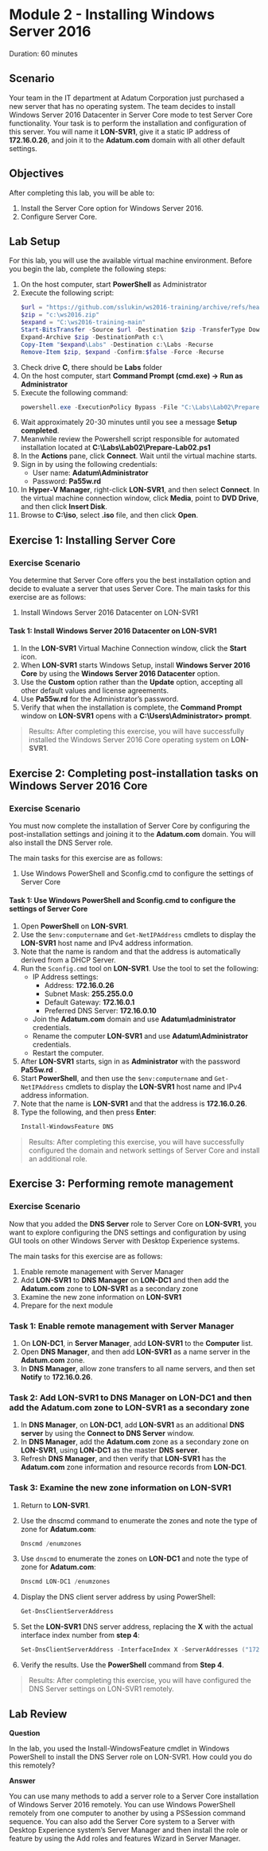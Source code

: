 # Module 2 - Installing Windows Server 2016 #

Duration: 60 minutes

## Scenario
Your team in the IT department at Adatum Corporation just purchased a new server that has no operating system. The team decides to install Windows Server 2016 Datacenter in Server Core mode to test Server Core functionality. Your task is to perform the installation and configuration of this server. You will name it **LON-SVR1**, give it a static IP address of **172.16.0.26**, and join it to the **Adatum.com** domain with all other default settings.

## Objectives
After completing this lab, you will be able to: 
1. Install the Server Core option for Windows Server 2016.
1. Configure Server Core.

## Lab Setup
For this lab, you will use the available virtual machine environment. Before you begin the lab, complete the following steps:
1. On the host computer, start **PowerShell** as Administrator
1. Execute the following script:
    ```powershell
    $url = "https://github.com/sslukin/ws2016-training/archive/refs/heads/main.zip"
    $zip = "c:\ws2016.zip"
    $expand = "C:\ws2016-training-main"
    Start-BitsTransfer -Source $url -Destination $zip -TransferType Download
    Expand-Archive $zip -DestinationPath c:\
    Copy-Item "$expand\Labs" -Destination c:\Labs -Recurse
    Remove-Item $zip, $expand -Confirm:$false -Force -Recurse
    ```
1. Check drive **C**, there should be **Labs** folder
1. On the host computer, start **Command Prompt (cmd.exe) -> Run as Administrator**
1. Execute the following command:
    ```powershell
    powershell.exe -ExecutionPolicy Bypass -File "C:\Labs\Lab02\Prepare-Lab02.ps1"
    ```
1. Wait approximately 20-30 minutes until you see a message **Setup completed**. 
1. Meanwhile review the Powershell script responsible for automated installation located at **C:\Labs\Lab02\Prepare-Lab02.ps1**
1. In the **Actions** pane, click **Connect**. Wait until the virtual machine starts.
1. Sign in by using the following credentials:
    - User name: **Adatum\Administrator**
	- Password: **Pa55w.rd**
1. In **Hyper‑V Manager**, right-click **LON-SVR1**, and then select **Connect**. In the virtual machine connection window, click **Media**, point to **DVD Drive**, and then click **Insert Disk**.
1. Browse to **C:\iso**, select **.iso** file, and then click **Open**.

## Exercise 1: Installing Server Core

### Exercise Scenario
You determine that Server Core offers you the best installation option and decide to evaluate a server that uses Server Core.
The main tasks for this exercise are as follows:
1. Install Windows Server 2016 Datacenter on LON-SVR1

#### Task 1: Install Windows Server 2016 Datacenter on LON-SVR1
1. In the **LON-SVR1** Virtual Machine Connection window, click the **Start** icon.
2. When **LON-SVR1** starts Windows Setup, install **Windows Server 2016 Core** by using the **Windows Server 2016 Datacenter** option. 
3. Use the **Custom** option rather than the **Update** option, accepting all other default values and license agreements.
4. Use **Pa55w.rd** for the Administrator’s password.
5. Verify that when the installation is complete, the **Command Prompt** window on **LON-SVR1** opens with a **C:\Users\Administrator> prompt**.

> Results: After completing this exercise, you will have successfully installed the Windows Server 2016 Core operating system on **LON-SVR1**.
 
## Exercise 2: Completing post-installation tasks on Windows Server 2016 Core

### Exercise Scenario
You must now complete the installation of Server Core by configuring the post-installation settings and joining it to the **Adatum.com** domain. You will also install the DNS Server role.

The main tasks for this exercise are as follows:
1. Use Windows PowerShell and Sconfig.cmd to configure the settings of Server Core

#### Task 1: Use Windows PowerShell and Sconfig.cmd to configure the settings of Server Core
1. Open **PowerShell** on **LON-SVR1**.
2. Use the `$env:computername` and `Get-NetIPAddress` cmdlets to display the **LON-SVR1** host name and IPv4 address information.
3. Note that the name is random and that the address is automatically derived from a DHCP Server.
4. Run the `Sconfig.cmd` tool on **LON-SVR1**. Use the tool to set the following:
    - IP Address settings:
        - Address: **172.16.0.26**
        - Subnet Mask: **255.255.0.0**
        - Default Gateway: **172.16.0.1**
        - Preferred DNS Server: **172.16.0.10**
    - Join the **Adatum.com** domain and use **Adatum\administrator** credentials.
    - Rename the computer **LON-SVR1** and use **Adatum\Administrator** credentials.
    - Restart the computer.
5. After **LON-SVR1** starts, sign in as **Administrator** with the password **Pa55w.rd** .
6. Start **PowerShell**, and then use the `$env:computername` and `Get-NetIPAddress` cmdlets to display the **LON-SVR1** host name and IPv4 address information.
7. Note that the name is **LON-SVR1** and that the address is **172.16.0.26**.
8. Type the following, and then press **Enter**:
    ```powershell
    Install-WindowsFeature DNS
    ```
> Results:  After completing this exercise, you will have successfully configured the domain and network settings of Server Core and install an additional role.
 
## Exercise 3: Performing remote management

### Exercise Scenario
Now that you added the **DNS Server** role to Server Core on **LON-SVR1**, you want to explore configuring the DNS settings and configuration by using GUI tools on other Windows Server with Desktop Experience systems.

The main tasks for this exercise are as follows:
1. Enable remote management with Server Manager
2. Add **LON-SVR1** to **DNS Manager** on **LON-DC1** and then add the **Adatum.com** zone to **LON-SVR1** as a secondary zone 
3. Examine the new zone information on **LON-SVR1**
4. Prepare for the next module

### Task 1: Enable remote management with Server Manager
1. On **LON-DC1**, in **Server Manager**, add **LON-SVR1** to the **Computer** list. 
2. Open **DNS Manager**, and then add **LON-SVR1** as a name server in the **Adatum.com** zone.
3. In **DNS Manager**, allow zone transfers to all name servers, and then set **Notify** to **172.16.0.26**.

### Task 2: Add LON-SVR1 to DNS Manager on LON-DC1 and then add the Adatum.com zone to LON-SVR1 as a secondary zone
1. In **DNS Manager**, on **LON-DC1**, add **LON-SVR1** as an additional **DNS server** by using the **Connect to DNS Server** window.
2. In **DNS Manager**, add the **Adatum.com** zone as a secondary zone on **LON-SVR1**, using **LON-DC1** as the master **DNS server**.
3. Refresh **DNS Manager**, and then verify that **LON-SVR1** has the **Adatum.com** zone information and resource records from **LON-DC1**.

### Task 3: Examine the new zone information on LON-SVR1
1. Return to **LON-SVR1**.
2. Use the dnscmd command to enumerate the zones and note the type of zone for **Adatum.com**:

    ```powershell
    Dnscmd /enumzones
    ```
3. Use `dnscmd` to enumerate the zones on **LON-DC1** and note the type of zone for **Adatum.com**:

    ```powershell
    Dnscmd LON-DC1 /enumzones
    ```
4. Display the DNS client server address by using PowerShell:

    ```powershell
    Get-DnsClientServerAddress
    ```
5. Set the **LON-SVR1** DNS server address, replacing the **X** with the actual interface index number from **step 4**:

    ```powershell
    Set-DnsClientServerAddress -InterfaceIndex X -ServerAddresses ("172.16.0.26", "172.16.0.10")
    ```
6. Verify the results. Use the **PowerShell** command from **Step 4**.

> Results: After completing this exercise, you will have configured the DNS Server settings on LON-SVR1 remotely.
 
## Lab Review

**Question**

In the lab, you used the Install-WindowsFeature cmdlet in Windows PowerShell to install the DNS Server role on LON-SVR1. How could you do this remotely?

**Answer**

You can use many methods to add a server role to a Server Core installation of Windows Server 2016 remotely. You can use Windows PowerShell remotely from one computer to another by using a PSSession command sequence. You can also add the Server Core system to a Server with Desktop Experience system’s Server Manager and then install the role or feature by using the Add roles and features Wizard in Server Manager.